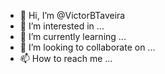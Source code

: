 - 👋 Hi, I’m @VictorBTaveira
- 👀 I’m interested in ...
- 🌱 I’m currently learning ...
- 💞️ I’m looking to collaborate on ...
- 📫 How to reach me ...

<!---
VictorBTaveira/VictorBTaveira is a ✨ special ✨ repository because its `README.md` (this file) appears on your GitHub profile.
You can click the Preview link to take a look at your changes.
--->
